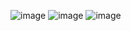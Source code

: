 ![image](https://user-images.githubusercontent.com/125535946/228668040-8edb74a3-7064-42eb-a7ae-a082cebe6dbc.png)
![image](https://user-images.githubusercontent.com/125535946/228668059-33379687-5bc5-4808-88f6-7f5b1985640b.png)
![image](https://user-images.githubusercontent.com/125535946/228668075-a139fa0b-b869-4358-8e9a-cf4addc008a7.png)
